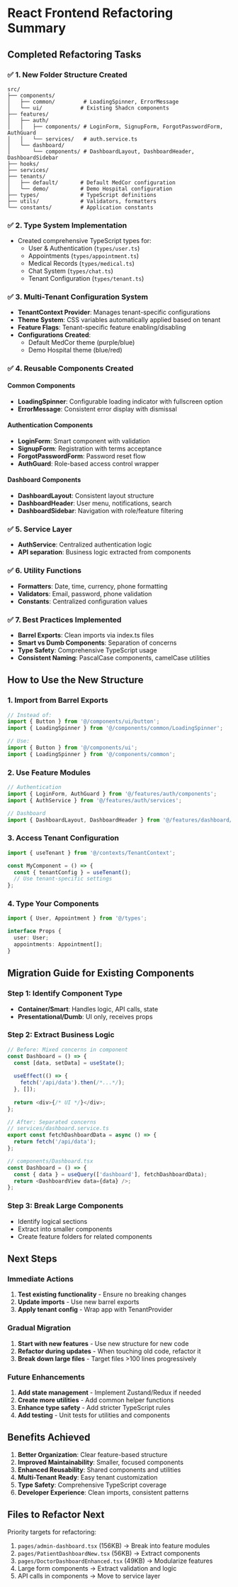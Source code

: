 # React Frontend Refactoring Summary

## Completed Refactoring Tasks

### ✅ 1. New Folder Structure Created
```
src/
├── components/
│   ├── common/         # LoadingSpinner, ErrorMessage
│   └── ui/            # Existing Shadcn components
├── features/
│   ├── auth/
│   │   ├── components/ # LoginForm, SignupForm, ForgotPasswordForm, AuthGuard
│   │   └── services/   # auth.service.ts
│   └── dashboard/
│       └── components/ # DashboardLayout, DashboardHeader, DashboardSidebar
├── hooks/
├── services/
├── tenants/
│   ├── default/       # Default MedCor configuration
│   └── demo/          # Demo Hospital configuration
├── types/             # TypeScript definitions
├── utils/             # Validators, formatters
└── constants/         # Application constants
```

### ✅ 2. Type System Implementation
- Created comprehensive TypeScript types for:
  - User & Authentication (`types/user.ts`)
  - Appointments (`types/appointment.ts`)
  - Medical Records (`types/medical.ts`)
  - Chat System (`types/chat.ts`)
  - Tenant Configuration (`types/tenant.ts`)

### ✅ 3. Multi-Tenant Configuration System
- **TenantContext Provider**: Manages tenant-specific configurations
- **Theme System**: CSS variables automatically applied based on tenant
- **Feature Flags**: Tenant-specific feature enabling/disabling
- **Configurations Created**:
  - Default MedCor theme (purple/blue)
  - Demo Hospital theme (blue/red)

### ✅ 4. Reusable Components Created

#### Common Components
- **LoadingSpinner**: Configurable loading indicator with fullscreen option
- **ErrorMessage**: Consistent error display with dismissal

#### Authentication Components
- **LoginForm**: Smart component with validation
- **SignupForm**: Registration with terms acceptance
- **ForgotPasswordForm**: Password reset flow
- **AuthGuard**: Role-based access control wrapper

#### Dashboard Components
- **DashboardLayout**: Consistent layout structure
- **DashboardHeader**: User menu, notifications, search
- **DashboardSidebar**: Navigation with role/feature filtering

### ✅ 5. Service Layer
- **AuthService**: Centralized authentication logic
- **API separation**: Business logic extracted from components

### ✅ 6. Utility Functions
- **Formatters**: Date, time, currency, phone formatting
- **Validators**: Email, password, phone validation
- **Constants**: Centralized configuration values

### ✅ 7. Best Practices Implemented
- **Barrel Exports**: Clean imports via index.ts files
- **Smart vs Dumb Components**: Separation of concerns
- **Type Safety**: Comprehensive TypeScript usage
- **Consistent Naming**: PascalCase components, camelCase utilities

## How to Use the New Structure

### 1. Import from Barrel Exports
```typescript
// Instead of:
import { Button } from '@/components/ui/button';
import { LoadingSpinner } from '@/components/common/LoadingSpinner';

// Use:
import { Button } from '@/components/ui';
import { LoadingSpinner } from '@/components/common';
```

### 2. Use Feature Modules
```typescript
// Authentication
import { LoginForm, AuthGuard } from '@/features/auth/components';
import { AuthService } from '@/features/auth/services';

// Dashboard
import { DashboardLayout, DashboardHeader } from '@/features/dashboard/components';
```

### 3. Access Tenant Configuration
```typescript
import { useTenant } from '@/contexts/TenantContext';

const MyComponent = () => {
  const { tenantConfig } = useTenant();
  // Use tenant-specific settings
};
```

### 4. Type Your Components
```typescript
import { User, Appointment } from '@/types';

interface Props {
  user: User;
  appointments: Appointment[];
}
```

## Migration Guide for Existing Components

### Step 1: Identify Component Type
- **Container/Smart**: Handles logic, API calls, state
- **Presentational/Dumb**: UI only, receives props

### Step 2: Extract Business Logic
```typescript
// Before: Mixed concerns in component
const Dashboard = () => {
  const [data, setData] = useState();
  
  useEffect(() => {
    fetch('/api/data').then(/*...*/);
  }, []);
  
  return <div>{/* UI */}</div>;
};

// After: Separated concerns
// services/dashboard.service.ts
export const fetchDashboardData = async () => {
  return fetch('/api/data');
};

// components/Dashboard.tsx
const Dashboard = () => {
  const { data } = useQuery(['dashboard'], fetchDashboardData);
  return <DashboardView data={data} />;
};
```

### Step 3: Break Large Components
- Identify logical sections
- Extract into smaller components
- Create feature folders for related components

## Next Steps

### Immediate Actions
1. **Test existing functionality** - Ensure no breaking changes
2. **Update imports** - Use new barrel exports
3. **Apply tenant config** - Wrap app with TenantProvider

### Gradual Migration
1. **Start with new features** - Use new structure for new code
2. **Refactor during updates** - When touching old code, refactor it
3. **Break down large files** - Target files >100 lines progressively

### Future Enhancements
1. **Add state management** - Implement Zustand/Redux if needed
2. **Create more utilities** - Add common helper functions
3. **Enhance type safety** - Add stricter TypeScript rules
4. **Add testing** - Unit tests for utilities and components

## Benefits Achieved

1. **Better Organization**: Clear feature-based structure
2. **Improved Maintainability**: Smaller, focused components
3. **Enhanced Reusability**: Shared components and utilities
4. **Multi-Tenant Ready**: Easy tenant customization
5. **Type Safety**: Comprehensive TypeScript coverage
6. **Developer Experience**: Clean imports, consistent patterns

## Files to Refactor Next

Priority targets for refactoring:
1. `pages/admin-dashboard.tsx` (156KB) → Break into feature modules
2. `pages/PatientDashboardNew.tsx` (56KB) → Extract components
3. `pages/DoctorDashboardEnhanced.tsx` (49KB) → Modularize features
4. Large form components → Extract validation and logic
5. API calls in components → Move to service layer